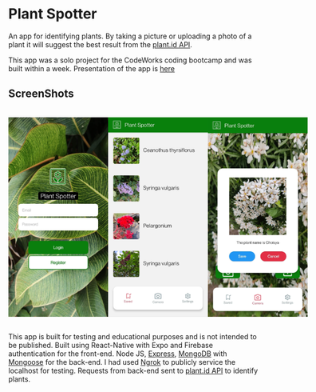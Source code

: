 # Plant Spotter
An app for identifying plants. By taking a picture or uploading a photo of a plant it will suggest the best result from the [plant.id API](https://plant.id/).

This app was a solo project for the CodeWorks coding bootcamp and was built within a week. Presentation of the app is [here](https://www.youtube.com/watch?v=9dDHbwZbm78)





## ScreenShots
<br>
<section style="display: flex; justify-content: space-evenly;">
  <img src='./client/assets/screenshot_login.jpg' style='width: 200px;'>
  <img src='./client/assets/screenshot_plantslist.jpg' style='width: 200px;'>
  <img src='./client/assets/screenshot_photoid.jpg' style='width: 200px;'>
</section>

\
This app is built for testing and educational purposes and is not intended to be published. Built using React-Native with Expo and Firebase authentication for the front-end. Node JS, [Express](https://expressjs.com/), [MongoDB](https://www.mongodb.com/) with [Mongoose](https://mongoosejs.com/) for the back-end. I had used [Ngrok](https://ngrok.com/) to publicly service the localhost for testing. Requests from back-end sent to [plant.id API](https://plant.id/) to identify plants.